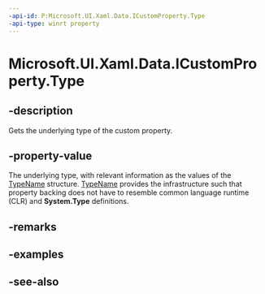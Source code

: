```yaml
---
-api-id: P:Microsoft.UI.Xaml.Data.ICustomProperty.Type
-api-type: winrt property
---
```


<!-- Property syntax
public Windows.UI.Xaml.Interop.TypeName Type { get; }
-->

# Microsoft.UI.Xaml.Data.ICustomProperty.Type

## -description
Gets the underlying type of the custom property.

## -property-value
The underlying type, with relevant information as the values of the [TypeName](/uwp/api/windows.ui.xaml.interop.typename) structure. [TypeName](/uwp/api/windows.ui.xaml.interop.typename) provides the infrastructure such that property backing does not have to resemble common language runtime (CLR) and **System.Type** definitions.

## -remarks

## -examples

## -see-also
